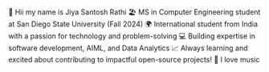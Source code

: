 👋 Hii my name is Jiya Santosh Rathi
🏖️ MS in Computer Engineering student at San Diego State University (Fall 2024)
🌍 International student from India with a passion for technology and problem-solving
💻 Building expertise in software development, AIML, and Data Analytics
📈 Always learning and excited about contributing to impactful open-source projects!
💽 I love music
